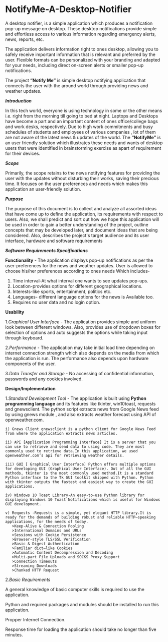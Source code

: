 # NotifyMe-A-Desktop-Notifier

A desktop notifier, is a simple application which produces a notification pop-up message on desktop. These desktop notifications provide simple and effortless access to various information regarding emergency alerts, news, reports, etc.

The application delivers information right to ones desktop, allowing you to safely receive important information that is relevant and preferred by the user. Flexible formats can be personalized with your branding and adapted for your needs, including direct on-screen alerts or smaller pop-up notifications.

The project **“Notify Me”** is simple desktop notifying application that connects the user with the around world through providing news and weather updates.

_**Introduction**_

In this tech world, everyone is using technology in some or the other means i.e. right from the morning till going to bed at night. Laptops and Desktops have become a part and an important content of ones office/college bags and work desks, respectively. Due to high work commitments and busy schedules of students and employees of various companies , lot of them are not aware of the latest news & updates of the world. The **“NotifyMe”** is an user friendly solution which illustrates these needs and wants of desktop users that were identified in brainstorming exercise as apart of requirement for their devices.

_**Scope**_

Primarily, the scope retains to the news notifying features for providing the user with the updates without disturbing their works, saving their precious time. It focuses on the user preferences and needs which makes this application an user-friendly solution.

_**Purpose**_

The purpose of this document is to collect and analyze all assorted ideas that have come up to define the application, its requirements with respect to users. Also, we shall predict and sort out how we hope this application will be used in order to gain a better understanding of the project, outline concepts that may be developed later, and document ideas that are being considered. Also, describes the project's target audience and its user interface, hardware and software requirements

_**Software Requirements Specifications**_

**Functionality** - The application displays pop-up notifications as per the user-preferences for the news and weather updates. User is allowed to choose his/her preferences according to ones needs Which includes- 
1. Time interval-At what interval one wants to see updates pop-ups.
2. Location-provides options for different geographical locations. 
3. Interests-like sports, entertainment, politics etc.
4. Languages- different language options for the news is Available too.
5. Requires no user data and no login option.

**Usability** 

1._Graphical User Interface_ - The application provides simple and uniform look between different windows. Also, provides use of dropdown boxes for selection of options and auto      suggests the options while taking input through keyboard.

2._Performance_ - The application may take initial load time depending on internet connection strength which also depends on the media from which the application is run. The   performance also depends upon hardware components of the user.

3._Data Transfer and Storage_ - No accessing of confidential information, passwords and any cookies involved.

**Design/Implementation**

1._Standard Development Tool_ - The application is built using **Python programming language** and its features like tkinter, win10toast, requests and gnewsclient. The python script extracts news from Google News feed by using gnews module , and also extracts weather forecast using API of openweather.com.

    i) Gnews Client gnewsclient is a python client for Google News Feed from where the application extracts news articles.

    ii) API [Application Programming Interface] It is a server that you can use to retrieve and send data to using code. They are most commonly used to retrieve data.In this application, we used openweather.com’s api for retrieving weather details.

    iii) GUI [ Graphical User Interface] Python offers multiple options for developing GUI (Graphical User Interface). Out of all the GUI methods, tkinter is the most commonly used method.It is a standard Python interface to the Tk GUI toolkit shipped with Python. Python with tkinter outputs the fastest and easiest way to create the GUI applications.

    iv) Windows 10 Toast Library-An easy-to-use Python library for displaying Windows 10 Toast Notifications which is useful for Windows GUI development.

    v) Requests -Requests is a simple, yet elegant HTTP library.It is ready for the demands of building robust and reliable HTTP–speaking applications, for the needs of today.
       >Keep-Alive & Connection Pooling 
       >International Domains and URLs 
       >Sessions with Cookie Persistence 
       >Browser-style TLS/SSL Verification  
       >Basic & Digest Authentication
       >Familiar dict–like Cookies 
       >Automatic Content Decompression and Decoding  
       >Multi-part File Uploads and SOCKS Proxy Support 
       >Connection Timeouts
       >Streaming Downloads  
       >Chunked HTTP Request

2._Basic Requirements_

 A general knowledge of basic computer skills is required to use the application. 
 
 Python and required packages and modules should be installed to run this application. 
 
 Propper Internet Connection. 
 
 Response time for loading the application should take no longer than five minutes.
 
